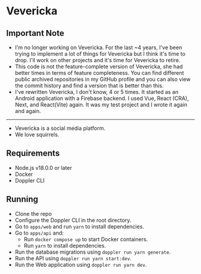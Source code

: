 # Vevericka
## Important Note
* I'm no longer working on Vevericka. For the last ~4 years, I've been trying to implement a lot of things for Vevericka but I think it's time to drop. I'll work on other projects and it's time for Vevericka to retire.
* This code is not the feature-complete version of Vevericka, she had better times in terms of feature completeness. You can find different public archived repositories in my GitHub profile and you can also view the commit history and find a version that is better than this.
* I've rewritten Vevericka, I don't know, 4 or 5 times. It started as an Android application with a Firebase backend. I used Vue, React (CRA), Next, and React(Vite) again. It was my test project and I wrote it again and again.

---
* Vevericka is a social media platform.
* We love squirrels.
## Requirements
* Node.js v18.0.0 or later
* Docker
* Doppler CLI
## Running
* Clone the repo
* Configure the Doppler CLI in the root directory.
* Go to `apps/web` and run `yarn` to install dependencies.
* Go to `apps/api` and:
    * Run `docker compose up` to start Docker containers.
    * Run `yarn` to install dependencies.
* Run the database migrations using `doppler run yarn generate`.
* Run the API using `doppler run yarn start:dev`.
* Run the Web application using `doppler run yarn dev`.
